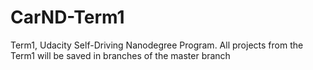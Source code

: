 # CarND-Term1
Term1, Udacity Self-Driving Nanodegree Program.
All projects from the Term1 will be saved in branches of the master branch
